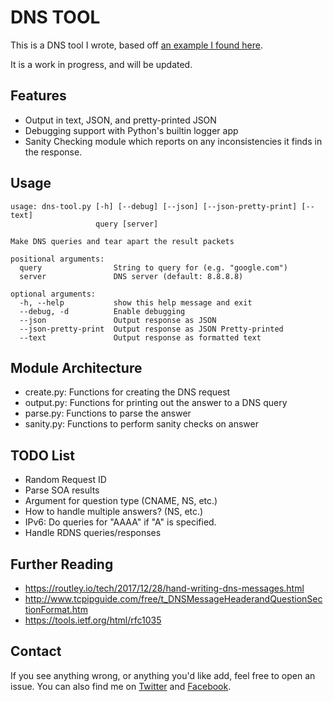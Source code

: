 
# DNS TOOL

This is a DNS tool I wrote, based off [an example I found here](https://routley.io/tech/2017/12/28/hand-writing-dns-messages.html).

It is a work in progress, and will be updated.


## Features

- Output in text, JSON, and pretty-printed JSON
- Debugging support with Python's builtin logger app
- Sanity Checking module which reports on any inconsistencies it finds in the response.


## Usage

```
usage: dns-tool.py [-h] [--debug] [--json] [--json-pretty-print] [--text]
                   query [server]

Make DNS queries and tear apart the result packets

positional arguments:
  query                String to query for (e.g. "google.com")
  server               DNS server (default: 8.8.8.8)

optional arguments:
  -h, --help           show this help message and exit
  --debug, -d          Enable debugging
  --json               Output response as JSON
  --json-pretty-print  Output response as JSON Pretty-printed
  --text               Output response as formatted text
```


## Module Architecture

- create.py: Functions for creating the DNS request
- output.py: Functions for printing out the answer to a DNS query
- parse.py: Functions to parse the answer
- sanity.py: Functions to perform sanity checks on answer


## TODO List

- Random Request ID
- Parse SOA results
- Argument for question type (CNAME, NS, etc.)
- How to handle multiple answers? (NS, etc.)
- IPv6: Do queries for "AAAA" if "A" is specified.
- Handle RDNS queries/responses


## Further Reading

- https://routley.io/tech/2017/12/28/hand-writing-dns-messages.html
- http://www.tcpipguide.com/free/t_DNSMessageHeaderandQuestionSectionFormat.htm
- https://tools.ietf.org/html/rfc1035


## Contact

If you see anything wrong, or anything you'd like add, feel free to open an issue.
You can also find me on [Twitter](http://twitter.com/dmuth) and [Facebook](http://www.facebook.com/dmuth).


